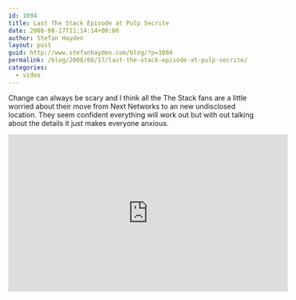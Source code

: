 ```yaml
---
id: 1094
title: Last The Stack Episode at Pulp Secrite
date: 2008-08-17T11:14:14+00:00
author: Stefan Hayden
layout: post
guid: http://www.stefanhayden.com/blog/?p=1094
permalink: /blog/2008/08/17/last-the-stack-episode-at-pulp-secrite/
categories:
  - video
---
```

Change can always be scary and I think all the The Stack fans are a little worried about their move from Next Networks to an new undisclosed location. They seem confident everything will work out but with out talking about the details it just makes everyone anxious.

<iframe width="560" height="315" src="https://www.youtube.com/embed/yr0sbxhu-Uc" title="YouTube video player" frameborder="0" allow="accelerometer; autoplay; clipboard-write; encrypted-media; gyroscope; picture-in-picture" allowfullscreen></iframe>